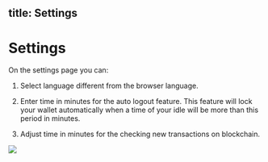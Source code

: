 title: Settings
---

# Settings

On the settings page you can:

1. Select language different from the browser language.

2. Enter time in minutes for the auto logout feature. This feature will lock your wallet automatically when a time of your idle will be more than this period in minutes.

3. Adjust time in minutes for the checking new transactions on blockchain.

<img src="/images/misc/settings.png">
